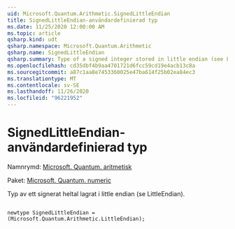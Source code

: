 ```yaml
---
uid: Microsoft.Quantum.Arithmetic.SignedLittleEndian
title: SignedLittleEndian-användardefinierad typ
ms.date: 11/25/2020 12:00:00 AM
ms.topic: article
qsharp.kind: udt
qsharp.namespace: Microsoft.Quantum.Arithmetic
qsharp.name: SignedLittleEndian
qsharp.summary: Type of a signed integer stored in little endian (see LittleEndian).
ms.openlocfilehash: cd35dbf4b9aa4701721d6fcc59cd19e4acb13c8a
ms.sourcegitcommit: a87c1aa8e7453360025e47ba614f25b02ea84ec3
ms.translationtype: MT
ms.contentlocale: sv-SE
ms.lasthandoff: 11/26/2020
ms.locfileid: "96221952"
---
```

# <a name="signedlittleendian-user-defined-type"></a>SignedLittleEndian-användardefinierad typ

Namnrymd: [Microsoft. Quantum. aritmetisk](xref:Microsoft.Quantum.Arithmetic)

Paket: [Microsoft. Quantum. numeric](https://nuget.org/packages/Microsoft.Quantum.Numerics)


Typ av ett signerat heltal lagrat i little endian (se LittleEndian).

```qsharp

newtype SignedLittleEndian = (Microsoft.Quantum.Arithmetic.LittleEndian);
```

